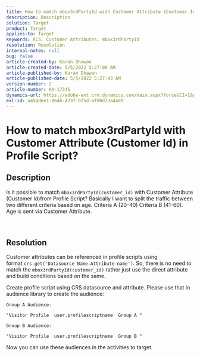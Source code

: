 ```yaml
---
title: How to match mbox3rdPartyId with Customer Attribute (Customer Id) in Profile Script?
description: Description
solution: Target
product: Target
applies-to: Target
keywords: KCS, Customer Attributes, mbox3rdPartyId
resolution: Resolution
internal-notes: null
bug: false
article-created-by: Karan Dhawan
article-created-date: 5/5/2022 5:27:06 AM
article-published-by: Karan Dhawan
article-published-date: 5/5/2022 5:27:43 AM
version-number: 2
article-number: KA-17345
dynamics-url: https://adobe-ent.crm.dynamics.com/main.aspx?forceUCI=1&pagetype=entityrecord&etn=knowledgearticle&id=107c89fd-33cc-ec11-a7b5-6045bd00db25
exl-id: a494d6e1-864b-4237-bf5d-af00d73a44e9
---
```

# How to match mbox3rdPartyId with Customer Attribute (Customer Id) in Profile Script?

## Description

Is it possible to match `mbox3rdPartyId(customer_id)` with Customer Attribute (Customer Id)from Profile Script? Basically I want to split the traffic between two different criteria based on age. Criteria A (20-40) Criteria B (41-60). Age is sent via Customer Attribute.<br><br><br>

## Resolution


Customer attributes can be referenced in profile scripts using format `crs.get('Datasource Name.Attribute name')`. So, there is no need to match the `mbox3rdPartyId(customer_id)` rather just use the direct attribute and build conditions based on the same.

Create profile script using CRS datasource and attribute. Please use that in audience library to create the audience:
```
Group A Audience:

"Visitor Profile  user.profilescriptname  Group A "

Group B Audience:

"Visitor Profile  user.profilescriptname  Group B "
```

Now you can use these audiences in the activities to target.
